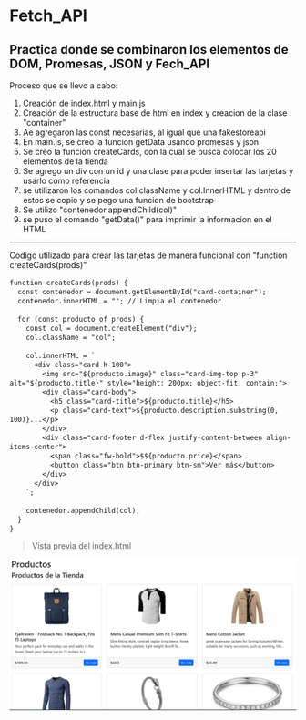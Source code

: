 # Fetch_API
## Practica donde se combinaron los elementos de DOM, Promesas, JSON y Fech_API

Proceso que se llevo a cabo:

1. Creación de index.html y main.js
2. Creación de la estructura base de html en index y creacion de la clase "container"
3. Ae agregaron las const necesarias, al igual que una fakestoreapi
4. En main.js, se creo la funcion getData usando promesas y json
5. Se creo la funcion createCards, con la cual se busca colocar los 20 elementos de la tienda
6. Se agrego un div con un id y una clase para poder insertar las tarjetas y usarlo como referencia
7. se utilizaron los comandos col.className y col.InnerHTML y dentro de estos se copio y se pego una funcion de bootstrap
8. Se utilizo "contenedor.appendChild(col)"
9. se puso el comando "getData()" para imprimir la informacion en el HTML

---
Codigo utilizado para crear las tarjetas de manera funcional con "function createCards(prods)" 
```
function createCards(prods) {
  const contenedor = document.getElementById("card-container");
  contenedor.innerHTML = ""; // Limpia el contenedor

  for (const producto of prods) {
    const col = document.createElement("div");
    col.className = "col";

    col.innerHTML = `
      <div class="card h-100">
        <img src="${producto.image}" class="card-img-top p-3" alt="${producto.title}" style="height: 200px; object-fit: contain;">
        <div class="card-body">
          <h5 class="card-title">${producto.title}</h5>
          <p class="card-text">${producto.description.substring(0, 100)}...</p>
        </div>
        <div class="card-footer d-flex justify-content-between align-items-center">
          <span class="fw-bold">$${producto.price}</span>
          <button class="btn btn-primary btn-sm">Ver más</button>
        </div>
      </div>
    `;

    contenedor.appendChild(col);
  }
}
```
>Vista previa del index.html

![Index](https://github.com/RaulRamirezGlez-00/Fetch_API/blob/main/images/preview.png?raw=true)